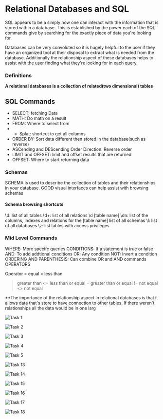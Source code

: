 # Relational Databases and SQL


SQL appears to be a simply how one can interact with the information that is stored within a database. This is established by the power each of the SQL commands give by searching for the exactly piece of data you're looking for.

Databases can be very convoluted so it is hugely helpful to the user if they have an organized tool at their disposal to extract what is needed from the database. Additionally the relationship aspect of these databases helps to assist with the user finding what they're looking for in each query.

### Definitions

**A relational databases is a collection of related(two dimensional) tables**

## SQL Commands

- SELECT: fetching Data
- MATH: Do math on a result
- FROM: Where to select from
- * Splat: shortcut to get all columns
- ORDER BY: Sort data different then stored in the database(such as reverse)
- ASCending and DEScending Order Direction: Reverse order
- LIMIT and OFFSET: limit and offset results that are returned
- OFFSET: Where to start returning data

### Schemas

SCHEMA is used to describe the collection of tables and their relationships in your database. GOOD visual interfaces can help assist with browsing schemas

#### Schema browsing shortcuts

\d: list of all tables
\d+: list of all relations 
\d [table name] \dn: list of the columns, indexes and relations for the [table name] list of all schemas 
\l: list of all databases
\z: list tables with access privileges

### Mid Level Commands

WHERE: More specifc queries
CONDITIONS: If a statement is true or false
AND: To add addtional conditions
OR: Any condition
NOT: Invert a condition
ORDERING AND PARENTHESIS: Can combine OR and AND commands
OPERATORS:

Operator
= equal
< less than
> greater than
<= less than or equal
>= greater than or equal
!= not equal
<> not equal

**The importance of the relationship aspect in relational databases is that it allows data that's store to have connection to other tables. If there weren't relationships all the data would be in one larg

![Task 1](/401-notes/assets/Excercise1.png)

![Task 2](/401-notes/assets/Task2.png)

![Task 3](/401-notes/assets/Task3.png)

![Task 4](/401-notes/assets/Task4.png)

![Task 5](/401-notes/assets/Task5.png)

![Task 13](/401-notes/assets/Task13.png)

![Task 14](/401-notes/assets/Task14.png)

![Task 15](/401-notes/assets/Task15.png)

![Task 16](/401-notes/assets/Task16.png)

![Task 17](/401-notes/assets/Task17.png)

![Task 18](/401-notes/assets/Task18.png)
